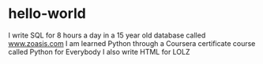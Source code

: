 # hello-world

I write SQL for 8 hours a day in a 15 year old database called www.zoasis.com
I am learned Python through a Coursera certificate course called Python for Everybody
I also write HTML for LOLZ

